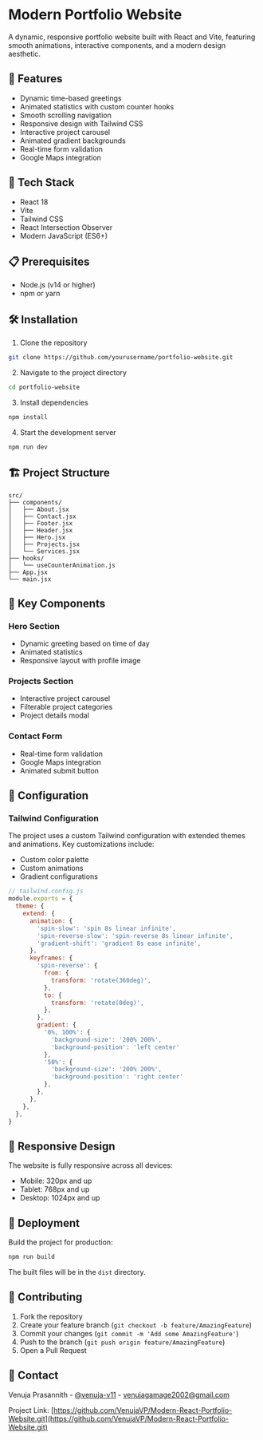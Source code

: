 # Modern Portfolio Website

A dynamic, responsive portfolio website built with React and Vite, featuring smooth animations, interactive components, and a modern design aesthetic.

## 🌟 Features

- Dynamic time-based greetings
- Animated statistics with custom counter hooks
- Smooth scrolling navigation
- Responsive design with Tailwind CSS
- Interactive project carousel
- Animated gradient backgrounds
- Real-time form validation
- Google Maps integration

## 🚀 Tech Stack

- React 18
- Vite
- Tailwind CSS
- React Intersection Observer
- Modern JavaScript (ES6+)

## 📋 Prerequisites

- Node.js (v14 or higher)
- npm or yarn

## 🛠️ Installation

1. Clone the repository
```bash
git clone https://github.com/yourusername/portfolio-website.git
```

2. Navigate to the project directory
```bash
cd portfolio-website
```

3. Install dependencies
```bash
npm install
```

4. Start the development server
```bash
npm run dev
```

## 🏗️ Project Structure

```
src/
├── components/
│   ├── About.jsx
│   ├── Contact.jsx
│   ├── Footer.jsx
│   ├── Header.jsx
│   ├── Hero.jsx
│   ├── Projects.jsx
│   └── Services.jsx
├── hooks/
│   └── useCounterAnimation.js
├── App.jsx
└── main.jsx
```

## 🎨 Key Components

### Hero Section
- Dynamic greeting based on time of day
- Animated statistics
- Responsive layout with profile image

### Projects Section
- Interactive project carousel
- Filterable project categories
- Project details modal

### Contact Form
- Real-time form validation
- Google Maps integration
- Animated submit button

## 🔧 Configuration

### Tailwind Configuration
The project uses a custom Tailwind configuration with extended themes and animations. Key customizations include:

- Custom color palette
- Custom animations
- Gradient configurations

```javascript
// tailwind.config.js
module.exports = {
  theme: {
    extend: {
      animation: {
        'spin-slow': 'spin 8s linear infinite',
        'spin-reverse-slow': 'spin-reverse 8s linear infinite',
        'gradient-shift': 'gradient 8s ease infinite',
      },
      keyframes: {
        'spin-reverse': {
          from: {
            transform: 'rotate(360deg)',
          },
          to: {
            transform: 'rotate(0deg)',
          },
        },
        gradient: {
          '0%, 100%': {
            'background-size': '200% 200%',
            'background-position': 'left center'
          },
          '50%': {
            'background-size': '200% 200%',
            'background-position': 'right center'
          },
        },
      },
    },
  },
}
```

## 📱 Responsive Design

The website is fully responsive across all devices:
- Mobile: 320px and up
- Tablet: 768px and up
- Desktop: 1024px and up

## 🚀 Deployment

Build the project for production:

```bash
npm run build
```

The built files will be in the `dist` directory.

## 🤝 Contributing

1. Fork the repository
2. Create your feature branch (`git checkout -b feature/AmazingFeature`)
3. Commit your changes (`git commit -m 'Add some AmazingFeature'`)
4. Push to the branch (`git push origin feature/AmazingFeature`)
5. Open a Pull Request

## 📧 Contact

Venuja Prasannith - [@venuja-v11](www.linkedin.com/in/venuja-v11) - venujagamage2002@gmail.com

Project Link: [https://github.com/VenujaVP/Modern-React-Portfolio-Website.git](https://github.com/VenujaVP/Modern-React-Portfolio-Website.git)
